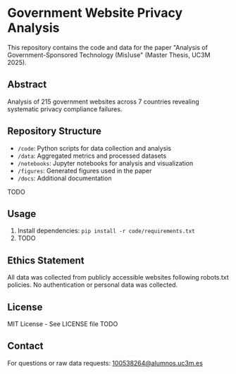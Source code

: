 # Government Website Privacy Analysis

This repository contains the code and data for the paper "Analysis of Government-Sponsored Technology (Mis)use" (Master Thesis, UC3M 2025).

## Abstract
Analysis of 215 government websites across 7 countries revealing systematic privacy compliance failures.

## Repository Structure
- `/code`: Python scripts for data collection and analysis
- `/data`: Aggregated metrics and processed datasets
- `/notebooks`: Jupyter notebooks for analysis and visualization
- `/figures`: Generated figures used in the paper
- `/docs`: Additional documentation

TODO

## Usage
1. Install dependencies: `pip install -r code/requirements.txt`
2. TODO

## Ethics Statement
All data was collected from publicly accessible websites following robots.txt policies. No authentication or personal data was collected.

## License
MIT License - See LICENSE file TODO

## Contact
For questions or raw data requests: 100538264@alumnos.uc3m.es
